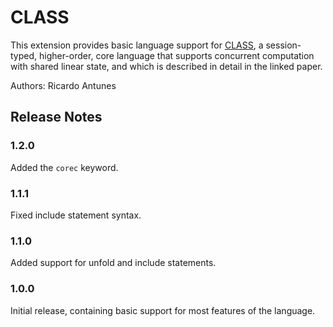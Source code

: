 # CLASS

This extension provides basic language support for [CLASS](http://ctp.di.fct.unl.pt/CLASS/CLASS-thesisPedroRocha.pdf), a session-typed, higher-order, core language that supports concurrent computation with shared linear state, and which is described in detail in the linked paper.

Authors: Ricardo Antunes

## Release Notes

### 1.2.0

Added the `corec` keyword.

### 1.1.1

Fixed include statement syntax.

### 1.1.0

Added support for unfold and include statements. 

### 1.0.0

Initial release, containing basic support for most features of the language.
